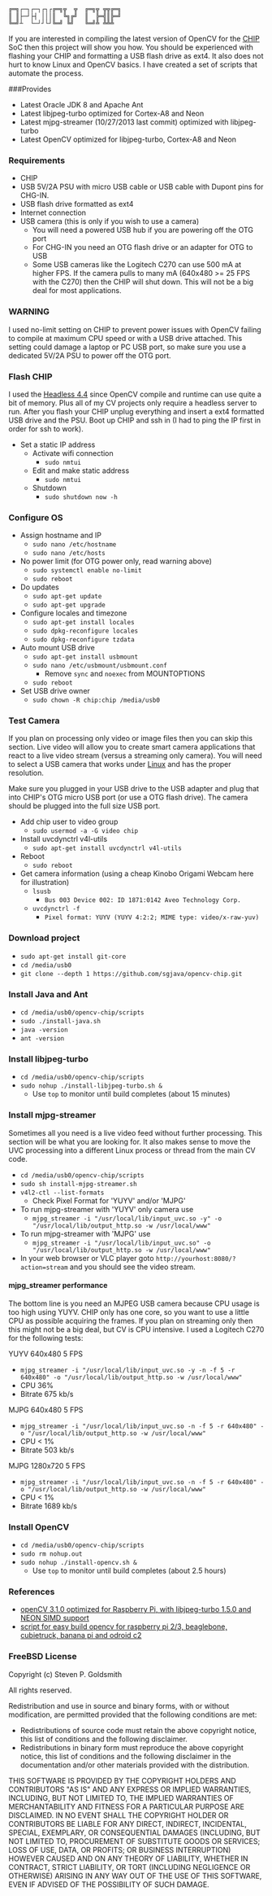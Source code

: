 ```
╔═╗┌─┐┌─┐┌┐┌╔═╗╦  ╦  ╔═╗╦ ╦╦╔═╗
║ ║├─┘├┤ │││║  ╚╗╔╝  ║  ╠═╣║╠═╝
╚═╝┴  └─┘┘└┘╚═╝ ╚╝   ╚═╝╩ ╩╩╩  
```
If you are interested in compiling the latest version of OpenCV for the [CHIP](https://getchip.com/pages/chip) SoC then this project will show you how. You should be experienced with flashing your CHIP and formatting a USB flash drive as ext4. It also does not hurt to know Linux and OpenCV basics. I have created a set of scripts that automate the process.

###Provides
* Latest Oracle JDK 8 and Apache Ant
* Latest libjpeg-turbo optimized for Cortex-A8 and Neon
* Latest mjpg-streamer (10/27/2013 last commit) optimized with libjpeg-turbo
* Latest OpenCV optimized for libjpeg-turbo, Cortex-A8 and Neon

### Requirements
* CHIP
* USB 5V/2A PSU with micro USB cable or USB cable with Dupont pins for CHG-IN.
* USB flash drive formatted as ext4
* Internet connection
* USB camera (this is only if you wish to use a camera)
    * You will need a powered USB hub if you are powering off the OTG port
    * For CHG-IN you need an OTG flash drive or an adapter for OTG to USB
    * Some USB cameras like the Logitech C270 can use 500 mA at higher FPS. If the camera pulls to many mA (640x480 >= 25 FPS with the C270) then the CHIP will shut down. This will not be a big deal for most applications.

### WARNING
I used no-limit setting on CHIP to prevent power issues with OpenCV failing to compile at maximum CPU speed or with a USB drive attached. This setting could damage a laptop or PC USB port, so make sure you use a dedicated 5V/2A PSU to power off the OTG port.

### Flash CHIP
I used the [Headless 4.4](https://bbs.nextthing.co/t/chip-os-4-4-released-vga-hdmi-and-more/4319) since OpenCV compile and runtime can use quite a bit of memory. Plus all of my CV projects only require a headless server to run. After you flash your CHIP unplug everything and insert a ext4 formatted USB drive and the PSU. Boot up CHIP and ssh in (I had to ping the IP first in order for ssh to work).

* Set a static IP address
    * Activate wifi connection
         * `sudo nmtui`
    * Edit and make static address
         * `sudo nmtui`
    * Shutdown
         * `sudo shutdown now -h`

### Configure OS
* Assign hostname and IP
    * `sudo nano /etc/hostname`
    * `sudo nano /etc/hosts`
* No power limit (for OTG power only, read warning above)
    * `sudo systemctl enable no-limit`
    * `sudo reboot`
* Do updates
    * `sudo apt-get update`
    * `sudo apt-get upgrade`
* Configure locales and timezone
    * `sudo apt-get install locales`
    * `sudo dpkg-reconfigure locales`
    * `sudo dpkg-reconfigure tzdata`
* Auto mount USB drive
    * `sudo apt-get install usbmount`
    * `sudo nano /etc/usbmount/usbmount.conf`
         * Remove `sync` and `noexec` from MOUNTOPTIONS
    * `sudo reboot`
* Set USB drive owner
    * `sudo chown -R chip:chip /media/usb0`

### Test Camera
If you plan on processing only video or image files then you can skip this section. Live video will allow you to create smart camera applications that react to a live video stream (versus a streaming only camera). You will need to select a USB camera that works under [Linux](http://elinux.org/RPi_USB_Webcams) and has the proper resolution.

Make sure you plugged in your USB drive to the USB adapter and plug that into CHIP's OTG micro USB port (or use a OTG flash drive). The camera should be plugged into the full size USB port.
* Add chip user to video group
    * `sudo usermod -a -G video chip`
* Install uvcdynctrl v4l-utils
    * `sudo apt-get install uvcdynctrl v4l-utils`
* Reboot
    * `sudo reboot`
* Get camera information (using a cheap Kinobo Origami Webcam here for illustration)
    * `lsusb`
         * `Bus 003 Device 002: ID 1871:0142 Aveo Technology Corp.`
    * `uvcdynctrl -f`
         * `Pixel format: YUYV (YUYV 4:2:2; MIME type: video/x-raw-yuv)`

### Download project
* `sudo apt-get install git-core`
* `cd /media/usb0`
* `git clone --depth 1 https://github.com/sgjava/opencv-chip.git`

### Install Java and Ant
* `cd /media/usb0/opencv-chip/scripts`
* `sudo ./install-java.sh`
* `java -version`
* `ant -version`

### Install libjpeg-turbo
* `cd /media/usb0/opencv-chip/scripts`
* `sudo nohup ./install-libjpeg-turbo.sh &`
    * Use `top` to monitor until build completes (about 15 minutes)

### Install mjpg-streamer
Sometimes all you need is a live video feed without further processing. This section will be what you are looking for. It also makes sense to move the UVC processing into a different Linux process or thread from the main CV code.
* `cd /media/usb0/opencv-chip/scripts`
* `sudo sh install-mjpg-streamer.sh`
* `v4l2-ctl --list-formats`
    * Check Pixel Format for 'YUYV' and/or 'MJPG'
* To run mjpg-streamer with 'YUYV' only camera use
    * `mjpg_streamer -i "/usr/local/lib/input_uvc.so -y" -o "/usr/local/lib/output_http.so -w /usr/local/www"`
* To run mjpg-streamer with 'MJPG' use
    * `mjpg_streamer -i "/usr/local/lib/input_uvc.so" -o "/usr/local/lib/output_http.so -w /usr/local/www"`
* In your web browser or VLC player goto `http://yourhost:8080/?action=stream` and you should see the video stream.

#### mjpg_streamer performance
The bottom line is you need an MJPEG USB camera because CPU usage is too high using YUYV. CHIP only has one core, so you want to use a little CPU as possible acquiring the frames. If you plan on streaming only then this might not be a big deal, but CV is CPU intensive. I used a Logitech C270 for the following tests:

YUYV 640x480 5 FPS
* `mjpg_streamer -i "/usr/local/lib/input_uvc.so -y -n -f 5 -r 640x480" -o "/usr/local/lib/output_http.so -w /usr/local/www"`
* CPU 36%
* Bitrate 675 kb/s

MJPG 640x480 5 FPS
* `mjpg_streamer -i "/usr/local/lib/input_uvc.so -n -f 5 -r 640x480" -o "/usr/local/lib/output_http.so -w /usr/local/www"`
* CPU < 1%
* Bitrate 503 kb/s

MJPG 1280x720 5 FPS
* `mjpg_streamer -i "/usr/local/lib/input_uvc.so -n -f 5 -r 640x480" -o "/usr/local/lib/output_http.so -w /usr/local/www"`
* CPU < 1%
* Bitrate 1689 kb/s

### Install OpenCV
* `cd /media/usb0/opencv-chip/scripts`
* `sudo rm nohup.out`
* `sudo nohup ./install-opencv.sh &`
    * Use `top` to monitor until build completes (about 2.5 hours)

### References
* [openCV 3.1.0 optimized for Raspberry Pi, with libjpeg-turbo 1.5.0 and NEON SIMD support](http://hopkinsdev.blogspot.com/2016/06/opencv-310-optimized-for-raspberry-pi.html)
* [script for easy build opencv for raspberry pi 2/3, beaglebone, cubietruck, banana pi and odroid c2 ](https://gist.github.com/lhelontra/e4357758e4d533bd415678bf11942c0a)

### FreeBSD License
Copyright (c) Steven P. Goldsmith

All rights reserved.

Redistribution and use in source and binary forms, with or without modification, are permitted provided that the following conditions are met:
* Redistributions of source code must retain the above copyright notice, this list of conditions and the following disclaimer.
* Redistributions in binary form must reproduce the above copyright notice, this list of conditions and the following disclaimer in the documentation and/or other materials provided with the distribution.

THIS SOFTWARE IS PROVIDED BY THE COPYRIGHT HOLDERS AND CONTRIBUTORS "AS IS" AND ANY EXPRESS OR IMPLIED WARRANTIES, INCLUDING, BUT NOT LIMITED TO, THE IMPLIED WARRANTIES OF MERCHANTABILITY AND FITNESS FOR A PARTICULAR PURPOSE ARE DISCLAIMED. IN NO EVENT SHALL THE COPYRIGHT HOLDER OR CONTRIBUTORS BE LIABLE FOR ANY DIRECT, INDIRECT, INCIDENTAL, SPECIAL, EXEMPLARY, OR CONSEQUENTIAL DAMAGES (INCLUDING, BUT NOT LIMITED TO, PROCUREMENT OF SUBSTITUTE GOODS OR SERVICES; LOSS OF USE, DATA, OR PROFITS; OR BUSINESS INTERRUPTION) HOWEVER CAUSED AND ON ANY THEORY OF LIABILITY, WHETHER IN CONTRACT, STRICT LIABILITY, OR TORT (INCLUDING NEGLIGENCE OR OTHERWISE) ARISING IN ANY WAY OUT OF THE USE OF THIS SOFTWARE, EVEN IF ADVISED OF THE POSSIBILITY OF SUCH DAMAGE.
